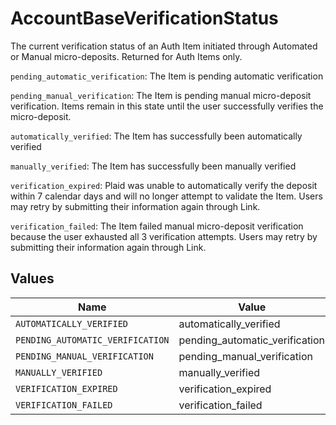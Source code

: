 # AccountBaseVerificationStatus

The current verification status of an Auth Item initiated through Automated or Manual micro-deposits.  Returned for Auth Items only.

`pending_automatic_verification`: The Item is pending automatic verification

`pending_manual_verification`: The Item is pending manual micro-deposit verification. Items remain in this state until the user successfully verifies the micro-deposit.

`automatically_verified`: The Item has successfully been automatically verified	

`manually_verified`: The Item has successfully been manually verified

`verification_expired`: Plaid was unable to automatically verify the deposit within 7 calendar days and will no longer attempt to validate the Item. Users may retry by submitting their information again through Link.

`verification_failed`: The Item failed manual micro-deposit verification because the user exhausted all 3 verification attempts. Users may retry by submitting their information again through Link.	
	


## Values

| Name                             | Value                            |
| -------------------------------- | -------------------------------- |
| `AUTOMATICALLY_VERIFIED`         | automatically_verified           |
| `PENDING_AUTOMATIC_VERIFICATION` | pending_automatic_verification   |
| `PENDING_MANUAL_VERIFICATION`    | pending_manual_verification      |
| `MANUALLY_VERIFIED`              | manually_verified                |
| `VERIFICATION_EXPIRED`           | verification_expired             |
| `VERIFICATION_FAILED`            | verification_failed              |